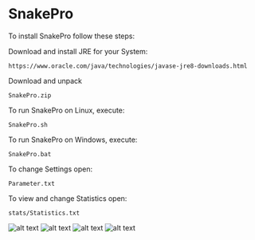 # SnakePro

To install SnakePro follow these steps:
	
Download and install JRE for your System:

	https://www.oracle.com/java/technologies/javase-jre8-downloads.html

Download and unpack
	
	SnakePro.zip


To run SnakePro on Linux, execute:

	SnakePro.sh

To run SnakePro on Windows, execute:

	SnakePro.bat

To change Settings open:
	
	Parameter.txt

To view and change Statistics open:
	
	stats/Statistics.txt

![alt text](https://github.com/Mortim-Portim/SnakePro/blob/master/SnakePro1.png)
![alt text](https://github.com/Mortim-Portim/SnakePro/blob/master/SnakePro2.png)
![alt text](https://github.com/Mortim-Portim/SnakePro/blob/master/SnakePro3.png)
![alt text](https://github.com/Mortim-Portim/SnakePro/blob/master/SnakePro4.png)
